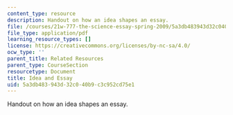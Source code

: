 ```yaml
---
content_type: resource
description: Handout on how an idea shapes an essay.
file: /courses/21w-777-the-science-essay-spring-2009/5a3db483943d32c040b9c3c952cd75e1_MIT21W_777s09_res03_idea.pdf
file_type: application/pdf
learning_resource_types: []
license: https://creativecommons.org/licenses/by-nc-sa/4.0/
ocw_type: ''
parent_title: Related Resources
parent_type: CourseSection
resourcetype: Document
title: Idea and Essay
uid: 5a3db483-943d-32c0-40b9-c3c952cd75e1
---
```

Handout on how an idea shapes an essay.